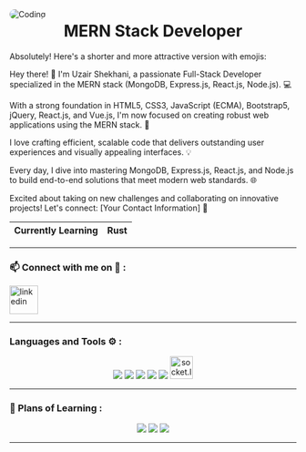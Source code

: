 
<img alt="Coding" style="border-radius:16px;" src="">

<h1 align="center" style="margin-top: 4px;">MERN Stack Developer</h1>

<p>
	
Absolutely! Here's a shorter and more attractive version with emojis:

Hey there! 👋 I'm Uzair Shekhani, a passionate Full-Stack Developer specialized in the MERN stack (MongoDB, Express.js, React.js, Node.js). 💻

With a strong foundation in HTML5, CSS3, JavaScript (ECMA), Bootstrap5, jQuery, React.js, and Vue.js, I'm now focused on creating robust web applications using the MERN stack. 🚀

I love crafting efficient, scalable code that delivers outstanding user experiences and visually appealing interfaces. 💡

Every day, I dive into mastering MongoDB, Express.js, React.js, and Node.js to build end-to-end solutions that meet modern web standards. 🌐

Excited about taking on new challenges and collaborating on innovative projects! Let's connect: [Your Contact Information] 📧

| Currently Learning |Rust|
| ------------------ | --------- |



<hr>
<h3 align="left">📫 Connect with me on 🔗 :</h3>

<p align="left">
	<a href="https://www.linkedin.com/in/uzairshekhani/" target="blank"><img align="center"
			src="https://skillicons.dev/icons?i=linkedin" height="50" width="50" alt="linkedin" /></a>
   
	
</p>
<hr>

<h3 align="left">Languages and Tools ⚙️ : </h3>

<p align='center'>
	<img src="https://skillicons.dev/icons?i=git,github,vscode" />
	<img src="https://skillicons.dev/icons?i=js,css,nextjs,tailwind,postgres" />
	<img src="https://skillicons.dev/icons?i=react,express,mongodb,nodejs,ts" />
	<img src="https://skillicons.dev/icons?i=postman,vercel" />
	<img src="https://skillicons.dev/icons?i=redux,md,materialui,firebase" />
	<a href="#">
<!-- 		<img alt="GitHub" title="GitHub" width="40" height="40" src="./images/github.png" style="padding-right:5px;" /> -->
	</a>
	<a href="https://nextjs.org/" target="_blank" rel="noreferrer" title="NextJS in PIAIC">
<!-- 		<img src="./images/nextjs.png" alt="nextjs" width="45" height="45" /> -->
	</a>
	<a href="https://www.npmjs.com/" target="_blank" rel="noreferrer" title="NPM" style="text-decoration: none;">
<!-- 		<img src="./images/icons8-npm-48.png" alt="NPM" width="40" height="40" /> -->
	</a>
	<a href="https://socket.io/" target="_blank" rel="noreferrer"
		title="Socket.IO for Real Time Updating low-latency communication" style="text-decoration: none;">
		<img src="https://socket.io/images/logo.svg" alt="socket.IO" width="40" height="40" />
	</a>
	<a href="https://formik.org/" target="_blank" title="Build Form in REACT" style="text-decoration: none;">
<!-- 		<img src="./images/formik.png" width="40px" /> -->
	</a>
</p>

<hr>

<h3 align="left">🏫 Plans of Learning :</h3>

<p align="center">
	<img src="https://skillicons.dev/icons?i=solidity,nestjs,threejs,tensorflow,docker" />
	<img src="https://skillicons.dev/icons?i=bash,redis,wasm,webflow,jest" />
	<img src="https://skillicons.dev/icons?i=kubernetes,fastapi,d3,swift,aws" />
	<a href="https://cloud.google.com/dialogflow" target="_blank" title="DialogFlow for ChatBots by Sir Inzamam"
		style="text-decoration: none;">
<!-- 		<img src="./images/dialogflow.png" width="40px" /> -->
	</a>
</p>
<hr>
<br>
